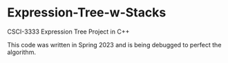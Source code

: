 # Expression-Tree-w-Stacks
CSCI-3333 Expression Tree Project in C++

This code was written in Spring 2023 and is being debugged to perfect the algorithm.
